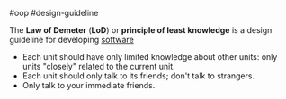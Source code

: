 #oop #design-guideline 

The **Law of Demeter** (**LoD**) or **principle of least knowledge** is a design guideline for developing [software](https://en.wikipedia.org/wiki/Software)

- Each unit should have only limited knowledge about other units: only units "closely" related to the current unit.
- Each unit should only talk to its friends; don't talk to strangers.
- Only talk to your immediate friends.


